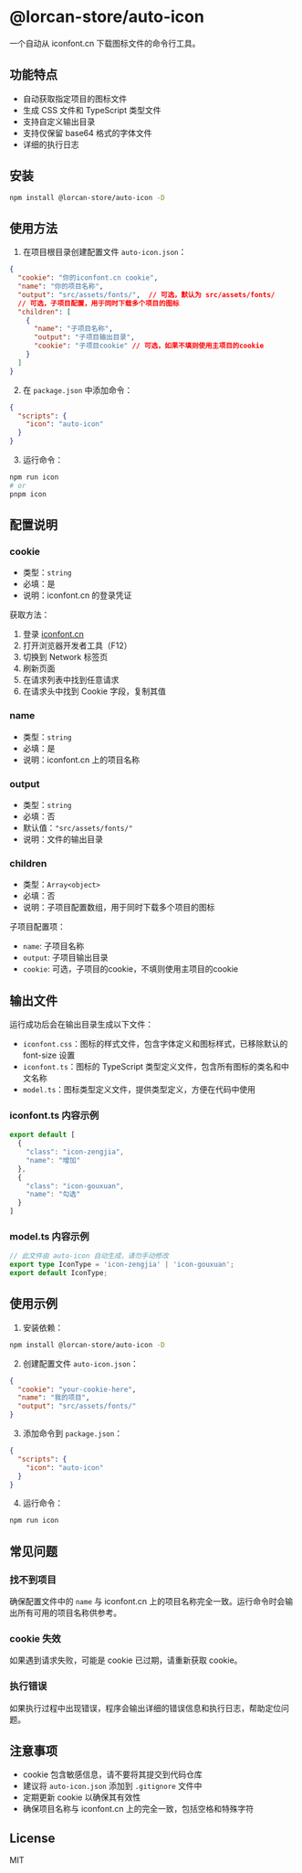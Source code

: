 # @lorcan-store/auto-icon

一个自动从 iconfont.cn 下载图标文件的命令行工具。

## 功能特点

- 自动获取指定项目的图标文件
- 生成 CSS 文件和 TypeScript 类型文件
- 支持自定义输出目录
- 支持仅保留 base64 格式的字体文件
- 详细的执行日志

## 安装

```bash
npm install @lorcan-store/auto-icon -D
```

## 使用方法

1. 在项目根目录创建配置文件 `auto-icon.json`：

```json
{
  "cookie": "你的iconfont.cn cookie",
  "name": "你的项目名称",
  "output": "src/assets/fonts/",  // 可选，默认为 src/assets/fonts/
  // 可选，子项目配置，用于同时下载多个项目的图标
  "children": [
    {
      "name": "子项目名称",
      "output": "子项目输出目录",
      "cookie": "子项目cookie" // 可选，如果不填则使用主项目的cookie
    }
  ]
}
```

2. 在 `package.json` 中添加命令：

```json
{
  "scripts": {
    "icon": "auto-icon"
  }
}
```

3. 运行命令：

```bash
npm run icon
# or
pnpm icon
```

## 配置说明

### cookie

- 类型：`string`
- 必填：是
- 说明：iconfont.cn 的登录凭证

获取方法：
1. 登录 [iconfont.cn](https://www.iconfont.cn/)
2. 打开浏览器开发者工具（F12）
3. 切换到 Network 标签页
4. 刷新页面
5. 在请求列表中找到任意请求
6. 在请求头中找到 Cookie 字段，复制其值

### name

- 类型：`string`
- 必填：是
- 说明：iconfont.cn 上的项目名称

### output

- 类型：`string`
- 必填：否
- 默认值：`"src/assets/fonts/"`
- 说明：文件的输出目录

### children

- 类型：`Array<object>`
- 必填：否
- 说明：子项目配置数组，用于同时下载多个项目的图标

子项目配置项：
- `name`: 子项目名称
- `output`: 子项目输出目录
- `cookie`: 可选，子项目的cookie，不填则使用主项目的cookie


## 输出文件

运行成功后会在输出目录生成以下文件：

- `iconfont.css`：图标的样式文件，包含字体定义和图标样式，已移除默认的 font-size 设置
- `iconfont.ts`：图标的 TypeScript 类型定义文件，包含所有图标的类名和中文名称
- `model.ts`：图标类型定义文件，提供类型定义，方便在代码中使用


### iconfont.ts 内容示例

```typescript
export default [
  {
    "class": "icon-zengjia",
    "name": "增加"
  },
  {
    "class": "icon-gouxuan",
    "name": "勾选"
  }
]
```

### model.ts 内容示例

```typescript
// 此文件由 auto-icon 自动生成，请勿手动修改
export type IconType = 'icon-zengjia' | 'icon-gouxuan';
export default IconType;
```

## 使用示例

1. 安装依赖：

```bash
npm install @lorcan-store/auto-icon -D
```

2. 创建配置文件 `auto-icon.json`：

```json
{
  "cookie": "your-cookie-here",
  "name": "我的项目",
  "output": "src/assets/fonts/"
}
```

3. 添加命令到 `package.json`：

```json
{
  "scripts": {
    "icon": "auto-icon"
  }
}
```

4. 运行命令：

```bash
npm run icon
```

## 常见问题

### 找不到项目

确保配置文件中的 `name` 与 iconfont.cn 上的项目名称完全一致。运行命令时会输出所有可用的项目名称供参考。

### cookie 失效

如果遇到请求失败，可能是 cookie 已过期，请重新获取 cookie。

### 执行错误

如果执行过程中出现错误，程序会输出详细的错误信息和执行日志，帮助定位问题。

## 注意事项

- cookie 包含敏感信息，请不要将其提交到代码仓库
- 建议将 `auto-icon.json` 添加到 `.gitignore` 文件中
- 定期更新 cookie 以确保其有效性
- 确保项目名称与 iconfont.cn 上的完全一致，包括空格和特殊字符

## License

MIT
